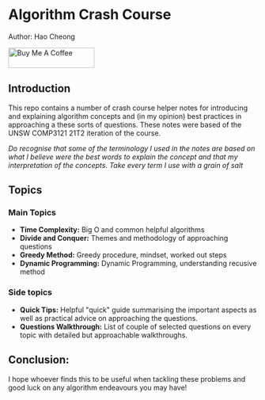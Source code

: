 # Algorithm Crash Course

Author: Hao Cheong

<a href="https://www.buymeacoffee.com/haocheong5" target="_blank"><img src="https://cdn.buymeacoffee.com/buttons/default-orange.png" alt="Buy Me A Coffee" height="41" width="174"></a>

## Introduction

This repo contains a number of crash course helper notes for introducing and explaining algorithm concepts and (in my opinion) best practices in approaching a these sorts of questions. These notes were based of the UNSW COMP3121 21T2 iteration of the course.

*Do recognise that some of the terminology I used in the notes are based on what I believe were the best words to explain the concept and that my interpretation of the concepts. Take every term I use with a grain of salt*

## Topics 
### Main Topics
- **Time Complexity:** Big O and common helpful algorithms
- **Divide and Conquer:** Themes and methodology of approaching questions
- **Greedy Method:** Greedy procedure, mindset, worked out steps
- **Dynamic Programming:** Dynamic Programming, understanding recusive method

### Side topics
- **Quick Tips:** Helpful "quick" guide summarising the important aspects as well as practical advice on approaching the questions.
- **Questions Walkthrough:** List of couple of selected questions on every topic with detailed but approachable walkthroughs.

## Conclusion:
I hope whoever finds this to be useful when tackling these problems and good luck on any algorithm endeavours you may have!
